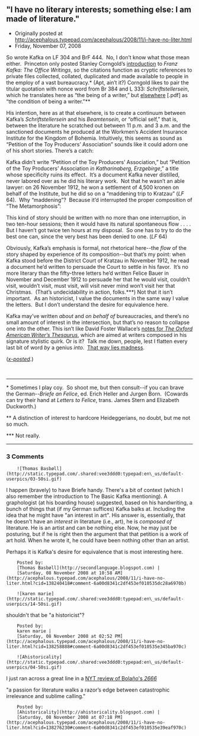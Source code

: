 ## "I have no literary interests; something else: I am made of literature." 

 * Originally posted at http://acephalous.typepad.com/acephalous/2008/11/i-have-no-liter.html
 * Friday, November 07, 2008



So wrote Kafka on LF 304 and BrF 444.  No, I don’t know what those mean either.  Princeton only posted Stanley Corngold’s [introduction](http://press.princeton.edu/chapters/s8791.html) to _Franz Kafka: The Office Writings_,
so the citations function as cryptic references to private files
collected, collated, duplicated and made available to people in the
employ of a vast bureaucracy.\* (Apt, ain’t it?) Corngold likes to pair
the titular quotation with nonce word from Br 384 and L 333: _Schriftstellersein_, which he translates here as “the being of a writer,” but [elsewhere](http://www.mitpressjournals.org/doi/pdf/10.1162/daed.2007.136.2.79?cookieSet=1) [.pdf] as “the condition of being a writer."\*\*  

His intention, here as at that elsewhere, is to create a continuum between Kafka’s _Schriftstellersein_ and his _Beamtensein_,
or “official self,” that is, between the literature he scratched out
between 11 p.m. and 3 a.m. and the sanctioned documents he produced at
the Workmen’s Accident Insurance Institute for the Kingdom of Bohemia. 
Intuitively, this seems as sound as “Petition of the Toy Producers’
Association” sounds like it could adorn one of his short stories. 
There’s a catch: 

Kafka didn’t write “Petition of the Toy Producers’ Association,” but “Petition of the Toy Producers’ Association _in Katharinaberg, Erzgebirge_,”
a title whose specificity ruins its effect.  It’s a document Kafka
never distilled, never labored over as he did his literary work.  Not
that he wasn’t an able lawyer: on 26 November 1912, he won a settlement
of 4,500 kronen on behalf of the Institute, but he did so on a
“maddening trip to Kratzau” (_LF_ 64).  Why “maddening”?  Because it’d interrupted the proper composition of “The Metamorphosis”:

This kind of story should be written with no more than
one interruption, in two ten-hour sessions; then it would have its
natural spontaneous flow . . . . But I haven’t got twice ten hours at
my disposal.  So one has to try to do the best one can, since the very
best has been denied to one. (_LF_ 64)

Obviously, Kafka’s emphasis is formal, not rhetorical here--the _flow_
of the story shaped by experience of its composition--but that’s my
point: when Kafka stood before the District Court of Kratzau in
November 1912, he read a document he’d written to persuade the Court to
settle in his favor.  It’s no more literary than the fifty-three
letters he’d written Felice Bauer in November and December 1912 to
persuade her that he would visit, couldn’t visit, wouldn’t visit, must
visit, will visit never mind won’t visit her that Christmas.  (That’s
undecidability in action, folks.\*\*\*) Not that it isn’t important.  As
an historicist, I value the documents in the same way I value the
letters.  But I don’t understand the desire for equivalence here.  

Kafka may’ve written _about_ and _on behalf of_
bureaucracies, and there’s no small amount of interest in the
intersection, but that’s no reason to collapse one into the other. 
This isn’t like David Foster Wallace’s [notes for _The Oxford American Writer’s Thesaurus_](http://blog.oup.com/2008/11/writers-thesaurus/),
which are aimed at writers composed in his signature stylistic quirk. 
Or is it?  Talk me down, people, lest I flatten every last bit of word _by_ a genius _into_.  [That way lies madness](http://orwelldiaries.wordpress.com/2008/11/04/41138/).

([_x-posted_](http://www.thevalve.org/go/valve/article/i\_have\_no\_literary\_interests\_something\_else\_i\_am\_made\_of\_literature/).)

 

* * *

\*
Sometimes I play coy.  So shoot me, but then consult--if you can brave the German--_Briefe an Felice_, ed. Erich Heller and Jurgen Born.  (Cowards can try their hand at _Letters to Felice_, trans. James Stern and Elizabeth Duckworth.)

\*\*
A distinction of interest to hardcore Heideggerians, no doubt, but me not so much.

\*\*\*
Not really.

		

* * *

### 3 Comments 

		

                
[]()

	

		![Thomas Basbøll](http://static.typepad.com/.shared:vee3ddd0:typepad:en\_us/default-userpics/03-50si.gif)
	

	

		

I happen (bravely) to have Briefe handy. There's a bit of context (which I also remember the introduction to The Basic Kafka mentioning). A graphologist (at his boarding house) suggested, based on his handwriting, a bunch of things that (if my German suffices) Kafka balks at. Including the idea that he might have "an interest in art". His answer is, essentially, that he doesn't have an _interest in_ literature (i.e., art), he is _composed of_ literature. He is an artist and can be nothing else. Now, he may just be posturing, but if he is right then the argument that that petition is a work of art hold. When he wrote it, he could have been nothing other than an artist.

Perhaps it is Kafka's desire for equivalence that is most interesting here.

	

		Posted by:
		[Thomas Basbøll](http://secondlanguage.blogspot.com) |
		[Saturday, 08 November 2008 at 10:58 AM](http://acephalous.typepad.com/acephalous/2008/11/i-have-no-liter.html?cid=138240418#comment-6a00d8341c2df453ef010535dc28a6970b)

[]()

	

		![karen marie](http://static.typepad.com/.shared:vee3ddd0:typepad:en\_us/default-userpics/14-50si.gif)
	

	

		

shouldn't that be "a historicist"?

	

		Posted by:
		karen marie |
		[Saturday, 08 November 2008 at 02:52 PM](http://acephalous.typepad.com/acephalous/2008/11/i-have-no-liter.html?cid=138258888#comment-6a00d8341c2df453ef010535e345ba970c)

[]()

	

		![Ahistoricality](http://static.typepad.com/.shared:vee3ddd0:typepad:en\_us/default-userpics/04-50si.gif)
	

	

		

I just ran across a great line in a [NYT review of Bolaño's _2666_](http://www.nytimes.com/2008/11/09/books/review/Lethem-t.html?pagewanted=all)

"a passion for literature walks a razor’s edge between catastrophic irrelevance and sublime calling."

	

		Posted by:
		[Ahistoricality](http://ahistoricality.blogspot.com) |
		[Saturday, 08 November 2008 at 07:18 PM](http://acephalous.typepad.com/acephalous/2008/11/i-have-no-liter.html?cid=138276230#comment-6a00d8341c2df453ef010535e39eaf970c)

		

        